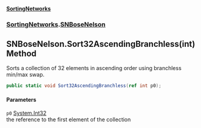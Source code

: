 #### [SortingNetworks](index.md 'index')
### [SortingNetworks](SortingNetworks.md 'SortingNetworks').[SNBoseNelson](SortingNetworks_SNBoseNelson.md 'SortingNetworks.SNBoseNelson')
## SNBoseNelson.Sort32AscendingBranchless(int) Method
Sorts a collection of 32 elements in ascending order using branchless min/max swap.  
```csharp
public static void Sort32AscendingBranchless(ref int p0);
```
#### Parameters
<a name='SortingNetworks_SNBoseNelson_Sort32AscendingBranchless(int)_p0'></a>
`p0` [System.Int32](https://docs.microsoft.com/en-us/dotnet/api/System.Int32 'System.Int32')  
the reference to the first element of the collection
  
